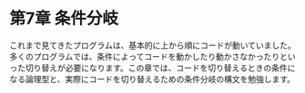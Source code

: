 # 第7章 条件分岐
これまで見てきたプログラムは、基本的に上から順にコードが動いていました。多くのプログラムでは、条件によってコードを動かしたり動かさなかったりといった切り替えが必要になります。この章では、コードを切り替えるときの条件になる論理型と、実際にコードを切り替えるための条件分岐の構文を勉強します。

